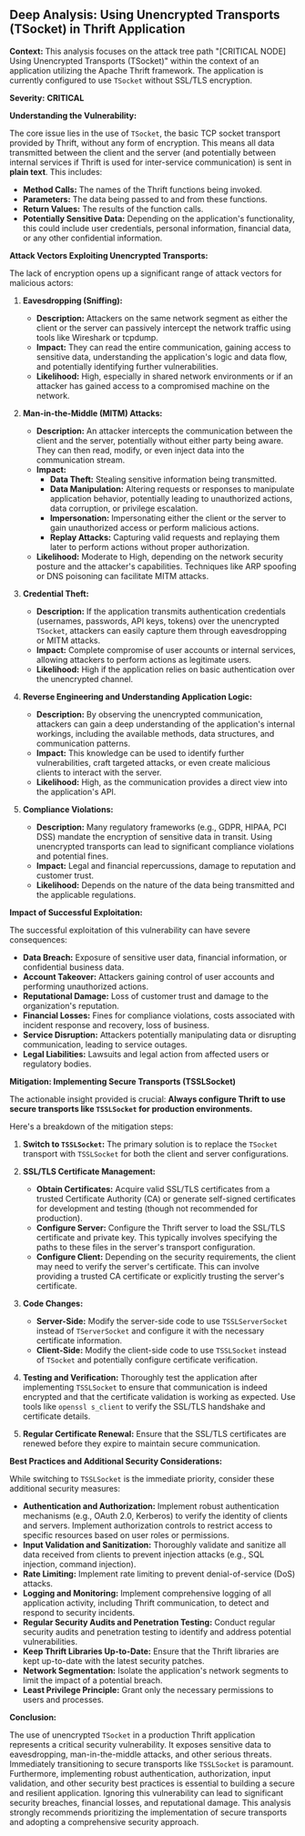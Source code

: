 ## Deep Analysis: Using Unencrypted Transports (TSocket) in Thrift Application

**Context:** This analysis focuses on the attack tree path "[CRITICAL NODE] Using Unencrypted Transports (TSocket)" within the context of an application utilizing the Apache Thrift framework. The application is currently configured to use `TSocket` without SSL/TLS encryption.

**Severity:** **CRITICAL**

**Understanding the Vulnerability:**

The core issue lies in the use of `TSocket`, the basic TCP socket transport provided by Thrift, without any form of encryption. This means all data transmitted between the client and the server (and potentially between internal services if Thrift is used for inter-service communication) is sent in **plain text**. This includes:

* **Method Calls:** The names of the Thrift functions being invoked.
* **Parameters:** The data being passed to and from these functions.
* **Return Values:** The results of the function calls.
* **Potentially Sensitive Data:**  Depending on the application's functionality, this could include user credentials, personal information, financial data, or any other confidential information.

**Attack Vectors Exploiting Unencrypted Transports:**

The lack of encryption opens up a significant range of attack vectors for malicious actors:

1. **Eavesdropping (Sniffing):**
    * **Description:** Attackers on the same network segment as either the client or the server can passively intercept the network traffic using tools like Wireshark or tcpdump.
    * **Impact:** They can read the entire communication, gaining access to sensitive data, understanding the application's logic and data flow, and potentially identifying further vulnerabilities.
    * **Likelihood:** High, especially in shared network environments or if an attacker has gained access to a compromised machine on the network.

2. **Man-in-the-Middle (MITM) Attacks:**
    * **Description:** An attacker intercepts the communication between the client and the server, potentially without either party being aware. They can then read, modify, or even inject data into the communication stream.
    * **Impact:**
        * **Data Theft:**  Stealing sensitive information being transmitted.
        * **Data Manipulation:** Altering requests or responses to manipulate application behavior, potentially leading to unauthorized actions, data corruption, or privilege escalation.
        * **Impersonation:**  Impersonating either the client or the server to gain unauthorized access or perform malicious actions.
        * **Replay Attacks:**  Capturing valid requests and replaying them later to perform actions without proper authorization.
    * **Likelihood:** Moderate to High, depending on the network security posture and the attacker's capabilities. Techniques like ARP spoofing or DNS poisoning can facilitate MITM attacks.

3. **Credential Theft:**
    * **Description:** If the application transmits authentication credentials (usernames, passwords, API keys, tokens) over the unencrypted `TSocket`, attackers can easily capture them through eavesdropping or MITM attacks.
    * **Impact:**  Complete compromise of user accounts or internal services, allowing attackers to perform actions as legitimate users.
    * **Likelihood:** High if the application relies on basic authentication over the unencrypted channel.

4. **Reverse Engineering and Understanding Application Logic:**
    * **Description:** By observing the unencrypted communication, attackers can gain a deep understanding of the application's internal workings, including the available methods, data structures, and communication patterns.
    * **Impact:** This knowledge can be used to identify further vulnerabilities, craft targeted attacks, or even create malicious clients to interact with the server.
    * **Likelihood:** High, as the communication provides a direct view into the application's API.

5. **Compliance Violations:**
    * **Description:** Many regulatory frameworks (e.g., GDPR, HIPAA, PCI DSS) mandate the encryption of sensitive data in transit. Using unencrypted transports can lead to significant compliance violations and potential fines.
    * **Impact:** Legal and financial repercussions, damage to reputation and customer trust.
    * **Likelihood:** Depends on the nature of the data being transmitted and the applicable regulations.

**Impact of Successful Exploitation:**

The successful exploitation of this vulnerability can have severe consequences:

* **Data Breach:** Exposure of sensitive user data, financial information, or confidential business data.
* **Account Takeover:** Attackers gaining control of user accounts and performing unauthorized actions.
* **Reputational Damage:** Loss of customer trust and damage to the organization's reputation.
* **Financial Losses:** Fines for compliance violations, costs associated with incident response and recovery, loss of business.
* **Service Disruption:** Attackers potentially manipulating data or disrupting communication, leading to service outages.
* **Legal Liabilities:** Lawsuits and legal action from affected users or regulatory bodies.

**Mitigation: Implementing Secure Transports (TSSLSocket)**

The actionable insight provided is crucial: **Always configure Thrift to use secure transports like `TSSLSocket` for production environments.**

Here's a breakdown of the mitigation steps:

1. **Switch to `TSSLSocket`:**  The primary solution is to replace the `TSocket` transport with `TSSLSocket` for both the client and server configurations.

2. **SSL/TLS Certificate Management:**
    * **Obtain Certificates:** Acquire valid SSL/TLS certificates from a trusted Certificate Authority (CA) or generate self-signed certificates for development and testing (though not recommended for production).
    * **Configure Server:** Configure the Thrift server to load the SSL/TLS certificate and private key. This typically involves specifying the paths to these files in the server's transport configuration.
    * **Configure Client:**  Depending on the security requirements, the client may need to verify the server's certificate. This can involve providing a trusted CA certificate or explicitly trusting the server's certificate.

3. **Code Changes:**
    * **Server-Side:** Modify the server-side code to use `TSSLServerSocket` instead of `TServerSocket` and configure it with the necessary certificate information.
    * **Client-Side:** Modify the client-side code to use `TSSLSocket` instead of `TSocket` and potentially configure certificate verification.

4. **Testing and Verification:** Thoroughly test the application after implementing `TSSLSocket` to ensure that communication is indeed encrypted and that the certificate validation is working as expected. Use tools like `openssl s_client` to verify the SSL/TLS handshake and certificate details.

5. **Regular Certificate Renewal:** Ensure that the SSL/TLS certificates are renewed before they expire to maintain secure communication.

**Best Practices and Additional Security Considerations:**

While switching to `TSSLSocket` is the immediate priority, consider these additional security measures:

* **Authentication and Authorization:** Implement robust authentication mechanisms (e.g., OAuth 2.0, Kerberos) to verify the identity of clients and servers. Implement authorization controls to restrict access to specific resources based on user roles or permissions.
* **Input Validation and Sanitization:**  Thoroughly validate and sanitize all data received from clients to prevent injection attacks (e.g., SQL injection, command injection).
* **Rate Limiting:** Implement rate limiting to prevent denial-of-service (DoS) attacks.
* **Logging and Monitoring:** Implement comprehensive logging of all application activity, including Thrift communication, to detect and respond to security incidents.
* **Regular Security Audits and Penetration Testing:** Conduct regular security audits and penetration testing to identify and address potential vulnerabilities.
* **Keep Thrift Libraries Up-to-Date:**  Ensure that the Thrift libraries are kept up-to-date with the latest security patches.
* **Network Segmentation:**  Isolate the application's network segments to limit the impact of a potential breach.
* **Least Privilege Principle:** Grant only the necessary permissions to users and processes.

**Conclusion:**

The use of unencrypted `TSocket` in a production Thrift application represents a critical security vulnerability. It exposes sensitive data to eavesdropping, man-in-the-middle attacks, and other serious threats. Immediately transitioning to secure transports like `TSSLSocket` is paramount. Furthermore, implementing robust authentication, authorization, input validation, and other security best practices is essential to building a secure and resilient application. Ignoring this vulnerability can lead to significant security breaches, financial losses, and reputational damage. This analysis strongly recommends prioritizing the implementation of secure transports and adopting a comprehensive security approach.
